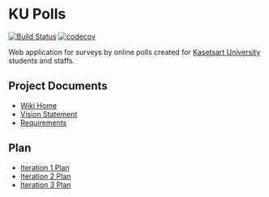 # KU Polls 
[![Build Status](https://app.travis-ci.com/noomtaweesap/ku-polls.svg?branch=iteration2)](https://app.travis-ci.com/noomtaweesap/ku-polls) [![codecov](https://codecov.io/gh/noomtaweesap/ku-polls/branch/iteration2/graph/badge.svg?token=HIPFTZXS5G)](https://codecov.io/gh/noomtaweesap/ku-polls)

Web application for surveys by online polls created for [Kasetsart University](https://www.ku.ac.th/th) students and staffs.

## Project Documents
- [Wiki Home](../../wiki/home)
- [Vision Statement](../../wiki/Vision%20Statement)<br/>
- [Requirements](../../wiki/Requirements)<br/>

## Plan
- [Iteration 1 Plan](../../wiki/Iteration%201%20Plan)
- [Iteration 2 Plan](../../wiki/Iteration%202%20Plan)
- [Iteration 3 Plan](../../wiki/Iteration%203%20Plan)
